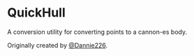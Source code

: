 # QuickHull

A conversion utility for converting points to a cannon-es body.

Originally created by [@Dannie226](https://github.com/Dannie226).
